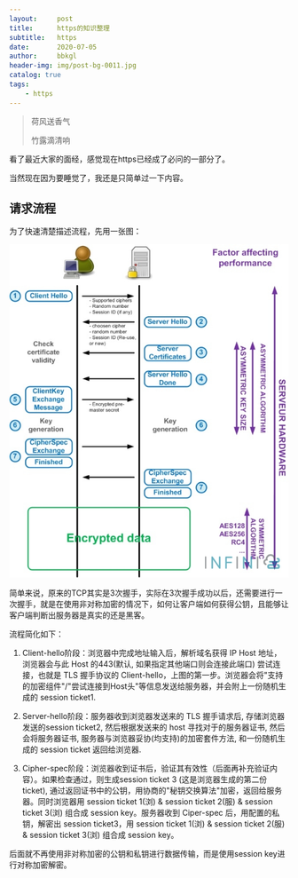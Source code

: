 ```yaml
---
layout:     post
title:      https的知识整理
subtitle:   https
date:       2020-07-05
author:     bbkgl
header-img: img/post-bg-0011.jpg
catalog: true
tags:
    - https
---
```


> 荷风送香气
>
> 竹露滴清响

看了最近大家的面经，感觉现在https已经成了必问的一部分了。

当然现在因为要睡觉了，我还是只简单过一下内容。

## 请求流程

为了快速清楚描述流程，先用一张图：

![](https://raw.githubusercontent.com/bbkgl/bbkgl.github.io/master/cloud_img/7db9f029dcc4d5da367228bfba5409d8.jpg)

简单来说，原来的TCP其实是3次握手，实际在3次握手成功以后，还需要进行一次握手，就是在使用非对称加密的情况下，如何让客户端如何获得公钥，且能够让客户端判断出服务器是真实的还是黑客。

流程简化如下：

1. Client-hello阶段：浏览器中完成地址输入后，解析域名获得 IP Host 地址， 浏览器会与此 Host 的443(默认, 如果指定其他端口则会连接此端口) 尝试连接，也就是 TLS 握手协议的 Client-hello，上图的第一步。浏览器会将"支持的加密组件"/"尝试连接到Host头"等信息发送给服务器，并会附上一份随机生成的 session ticket1.

2. Server-hello阶段：服务器收到浏览器发送来的 TLS 握手请求后, 存储浏览器发送的session ticket2, 然后根据发送来的 host 寻找对于的服务器证书, 然后会将服务器证书, 服务器与浏览器妥协(均支持)的加密套件方法, 和一份随机生成的 session ticket 返回给浏览器.
3.  Cipher-spec阶段：浏览器收到证书后，验证其有效性（后面再补充验证内容）。如果检查通过，则生成session ticket 3 (这是浏览器生成的第二份 ticket), 通过返回证书中的公钥，用协商的"秘钥交换算法"加密，返回给服务器。同时浏览器用 session ticket 1(浏) & session ticket 2(服) & session ticket 3(浏) 组合成 session key。服务器收到 Ciper-spec 后，用配置的私钥，解密出 session ticket3，用 session ticket 1(浏) & session ticket 2(服) & session ticket 3(浏) 组合成 session key。

后面就不再使用非对称加密的公钥和私钥进行数据传输，而是使用session key进行对称加密解密。

